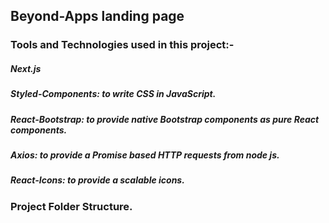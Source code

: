 ## Beyond-Apps landing page 

### Tools and Technologies used in this project:-

##### Next.js
##### Styled-Components: to write CSS in JavaScript.
##### React-Bootstrap: to provide native Bootstrap components as pure React components.
##### Axios: to provide a Promise based HTTP requests from node js.
##### React-Icons: to provide a scalable icons.

### Project Folder Structure.

#####